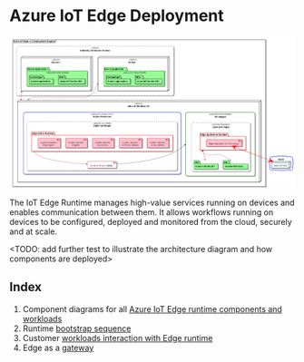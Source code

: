 # Azure IoT Edge Deployment

![Architecture](./images/AzureIoTEdgeRuntime__architecture__depl_diag.png)

The IoT Edge Runtime manages high-value services running on devices and enables communication between them. It allows workflows running on devices to be configured, deployed and monitored from the cloud, securely and at scale. 

<TODO: add further test to illustrate the architecture diagram and how components are deployed>

## Index 

1. Component diagrams for all [Azure IoT Edge runtime components and workloads](./AzureIoTEdgeRuntime__components_and_workloads.md) 
2. Runtime [bootstrap sequence](./AzureIoTEdgeRuntime__bootstrap.md)
3. Customer [workloads interaction with Edge runtime](./AzureIoTEdgeRuntime__runtime_and_workloads_interactions.md)
4. Edge as a [gateway](./AzureIoTEdgeRuntime__gateway.md)

